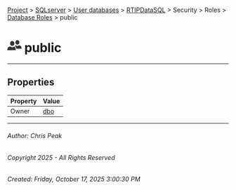 #### 

[Project](../../../../../../index.md) > [SQLserver](../../../../../index.md) > [User databases](../../../../index.md) > [RTIPDataSQL](../../../index.md) > Security > Roles > [Database Roles](Database_Roles.md) > public

# ![Database Roles](../../../../../../Images/Role_Database32.png) public

---

## <a name="#properties"></a>Properties

| Property | Value |
|---|---|
| Owner | [dbo](../../Users/_dbo.md) |


---

###### Author:  Chris Peak

###### Copyright 2025 - All Rights Reserved

###### Created: Friday, October 17, 2025 3:00:30 PM

